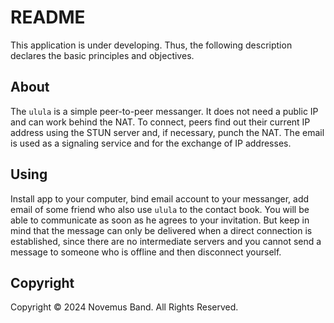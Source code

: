 # README

This application is under developing. Thus, the following description declares the basic principles and objectives.

## About

The `ulula` is a simple peer-to-peer messanger. It does not need a public IP and can work behind the NAT. To connect, peers find out their current IP address using the STUN server and, if necessary, punch the NAT. The email is used as a signaling service and for the exchange of IP addresses.

## Using

Install app to your computer, bind email account to your messanger, add email of some friend who also use `ulula` to the contact book. You will be able to communicate as soon as he agrees to your invitation. But keep in mind that the message can only be delivered when a direct connection is established, since there are no intermediate servers and you cannot send a message to someone who is offline and then disconnect yourself.

## Copyright

Copyright © 2024 Novemus Band. All Rights Reserved.
